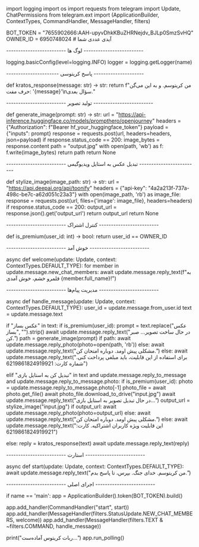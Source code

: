 import logging import os import requests from telegram import Update, ChatPermissions from telegram.ext import (ApplicationBuilder, ContextTypes, CommandHandler, MessageHandler, filters)

BOT_TOKEN = "7655902666:AAH-upyvDhkKBuZHRNejdv_BJLp0SmzSvHQ" OWNER_ID = 6950748024  # آیدی عددی شما

------------------------- لوگ ها -------------------------

logging.basicConfig(level=logging.INFO) logger = logging.getLogger(name)

---------------------- پاسخ کریتوسی ---------------------

def kratos_response(message: str) -> str: return f"من کریتوسم. و به این می‌گن حرف مفت: '{message}'\nسؤال بعدی."

------------------------- تولید تصویر -------------------------

def generate_image(prompt: str) -> str: url = "https://api-inference.huggingface.co/models/prompthero/openjourney" headers = {"Authorization": f"Bearer hf_your_huggingface_token"} payload = {"inputs": prompt} response = requests.post(url, headers=headers, json=payload) if response.status_code == 200: image_bytes = response.content path = "output.jpg" with open(path, 'wb') as f: f.write(image_bytes) return path return None

------------------------- تبدیل عکس به استایل ویدیوگیمی -------------------------

def stylize_image(image_path: str) -> str: url = "https://api.deepai.org/api/toonify" headers = {"api-key": "4a2a213f-737a-498c-be7c-a62d051c23a3"} with open(image_path, 'rb') as image_file: response = requests.post(url, files={'image': image_file}, headers=headers) if response.status_code == 200: output_url = response.json().get('output_url') return output_url return None

------------------------- کنترل اشتراک -------------------------

def is_premium(user_id: int) -> bool: return user_id == OWNER_ID

------------------------- خوش آمد -------------------------

async def welcome(update: Update, context: ContextTypes.DEFAULT_TYPE): for member in update.message.new_chat_members: await update.message.reply_text(f"به قلمرو خشم، خوش آمدی {member.full_name}!")

------------------------- مدیریت پیام‌ها -------------------------

async def handle_message(update: Update, context: ContextTypes.DEFAULT_TYPE): user_id = update.message.from_user.id text = update.message.text

if "عکس بساز" in text:
    if is_premium(user_id):
        prompt = text.replace("عکس بساز", "").strip()
        await update.message.reply_text("در حال ساخت تصویر... صبر کن.")
        path = generate_image(prompt)
        if path:
            await update.message.reply_photo(photo=open(path, 'rb'))
        else:
            await update.message.reply_text("مشکلی پیش اومد. دوباره امتحان کن.")
    else:
        await update.message.reply_text("برای استفاده از این قابلیت، باید مبلغی پرداخت کنی. شماره کارت: 6219861824919921")

elif "تبدیل کن به استایل بازی" in text and update.message.reply_to_message and update.message.reply_to_message.photo:
    if is_premium(user_id):
        photo = update.message.reply_to_message.photo[-1]
        photo_file = await photo.get_file()
        await photo_file.download_to_drive("input.jpg")
        await update.message.reply_text("در حال تبدیل تصویر به استایل بازی...")
        output_url = stylize_image("input.jpg")
        if output_url:
            await update.message.reply_photo(photo=output_url)
        else:
            await update.message.reply_text("مشکلی پیش اومد. دوباره امتحان کن.")
    else:
        await update.message.reply_text("این قابلیت ویژه کاربران اشتراکیه. کارت: 6219861824919921")

else:
    reply = kratos_response(text)
    await update.message.reply_text(reply)

------------------------- استارت -------------------------

async def start(update: Update, context: ContextTypes.DEFAULT_TYPE): await update.message.reply_text("من کریتوسم. خدای جنگ. بپرس، تا پاسخ بدم.")

------------------------- اجرای اصلی -------------------------

if name == 'main': app = ApplicationBuilder().token(BOT_TOKEN).build()

app.add_handler(CommandHandler("start", start))
app.add_handler(MessageHandler(filters.StatusUpdate.NEW_CHAT_MEMBERS, welcome))
app.add_handler(MessageHandler(filters.TEXT & ~filters.COMMAND, handle_message))

print("ربات کریتوس آماده‌ست...")
app.run_polling()

